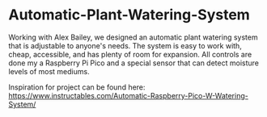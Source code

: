 # Automatic-Plant-Watering-System

Working with Alex Bailey, we designed an automatic plant watering system that is adjustable to anyone's needs. The system is easy to work with, cheap, accessible, and has plenty of room for expansion. All controls are done my a Raspberry Pi Pico and a special sensor that can detect moisture levels of most
mediums.

Inspiration for project can be found here:
https://www.instructables.com/Automatic-Raspberry-Pico-W-Watering-System/
